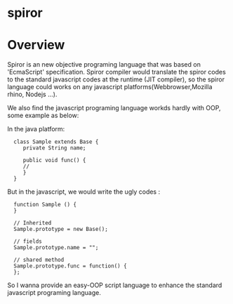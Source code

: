 spiror
======

Overview 
======

   Spiror is an new objective programing language that was based on 'EcmaScript' specification. Spiror compiler would 
translate the spiror codes to the standard javascript codes at the runtime (JIT compiler), so the spiror language could
works on any javascript platforms(Webbrowser,Mozilla rhino, Nodejs ...).

   We also find the javascript programing language workds hardly with OOP,  some example as below:
   
   In the java platform:
   
      class Sample extends Base {
         private String name;
      
         public void func() {
         //
         }
      }
   
   
   But in the javascript, we would write the ugly codes :
   
      function Sample () {
      }
   
      // Inherited
      Sample.prototype = new Base();
   
      // fields
      Sample.prototype.name = "";
   
      // shared method
      Sample.prototype.func = function() {
      };
    
  
   So I wanna provide an easy-OOP script language to enhance the standard javascript programing language.
   
   
  
